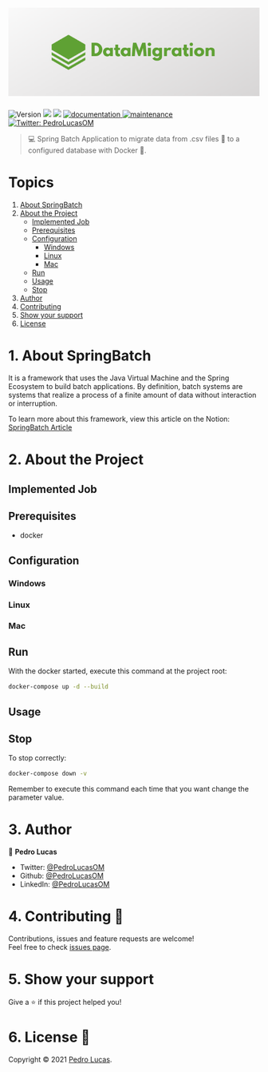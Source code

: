 <h1 align="center" width="100vw">
  <img alt="Logo: ConditionalSpringBatch" src="https://github.com/PedroLucasOM/DataMigration/blob/master/logo.png" />
</h1>
<p>
  <img alt="Version" src="https://img.shields.io/badge/version-1.0.0-green.svg?cacheSeconds=2592000" />
  <img src="https://img.shields.io/badge/java-11-green.svg" />
  <img src="https://img.shields.io/badge/spring-2.5.2-green.svg" />
  <a href="https://github.com/PedroLucasOM/DataMigration#readme" target="_blank">
    <img alt="documentation" src="https://img.shields.io/badge/documentation-yes-green.svg" />
  </a>
  <a href="https://github.com/PedroLucasOM/DataMigration/graphs/commit-activity" target="_blank">
    <img alt="maintenance" src="https://img.shields.io/badge/maintained-yes-green.svg" />
  </a>
  <a href="https://twitter.com/PedroLucasOM" target="_blank">
    <img alt="Twitter: PedroLucasOM" src="https://img.shields.io/twitter/follow/PedroLucasOM.svg?style=social" />
  </a>
</p>

> :computer: Spring Batch Application to migrate data from .csv files :bookmark_tabs: to a configured database with Docker :whale:.

# Topics

1. [About SpringBatch](https://github.com/PedroLucasOM/ConditionalSpringBatch#1-about-springbatch)
2. [About the Project](https://github.com/PedroLucasOM/ConditionalSpringBatch#2-about-the-project)
    - [Implemented Job](https://github.com/PedroLucasOM/ConditionalSpringBatch#implemented-job)
    - [Prerequisites](https://github.com/PedroLucasOM/ConditionalSpringBatch#prerequisites)
    - [Configuration](https://github.com/PedroLucasOM/ConditionalSpringBatch#configuration)
      - [Windows](https://github.com/PedroLucasOM/ConditionalSpringBatch#windows)
      - [Linux](https://github.com/PedroLucasOM/ConditionalSpringBatch#linux)
      - [Mac](https://github.com/PedroLucasOM/ConditionalSpringBatch#mac)
    - [Run](https://github.com/PedroLucasOM/ConditionalSpringBatch#run)
    - [Usage](https://github.com/PedroLucasOM/ConditionalSpringBatch#usage)
    - [Stop](https://github.com/PedroLucasOM/ConditionalSpringBatch#stop)
3. [Author](https://github.com/PedroLucasOM/ConditionalSpringBatch#3-author)
4. [Contributing](https://github.com/PedroLucasOM/ConditionalSpringBatch#4-contributing-)
5. [Show your support](https://github.com/PedroLucasOM/ConditionalSpringBatch#5-show-your-support)
6. [License](https://github.com/PedroLucasOM/ConditionalSpringBatch#6-license-)


# 1. About SpringBatch

It is a framework that uses the Java Virtual Machine and the Spring Ecosystem to build batch applications. By definition, batch systems are systems that realize a process of a finite amount of data without interaction or interruption.

To learn more about this framework, view this article on the Notion:
[SpringBatch Article](https://www.notion.so/Spring-Batch-4cc5c3c22b9b49c58f6c4e23097c3c9a)

# 2. About the Project

## Implemented Job



## Prerequisites

- docker

## Configuration


### Windows



### Linux



### Mac



## Run

With the docker started, execute this command at the project root:

```sh
docker-compose up -d --build
```

## Usage



## Stop

To stop correctly:

```sh
docker-compose down -v
```

Remember to execute this command each time that you want change the parameter value.

# 3. Author

👤 **Pedro Lucas**

* Twitter: [@PedroLucasOM](https://twitter.com/PedroLucasOM)
* Github: [@PedroLucasOM](https://github.com/PedroLucasOM)
* LinkedIn: [@PedroLucasOM](https://linkedin.com/in/PedroLucasOM)

# 4. Contributing 🤝

Contributions, issues and feature requests are welcome!<br />Feel free to check [issues page](https://github.com/PedroLucasOM/DataMigration/issues).

# 5. Show your support

Give a :star: if this project helped you!

# 6. License 📝

Copyright © 2021 [Pedro Lucas](https://github.com/PedroLucasOM). <br />
